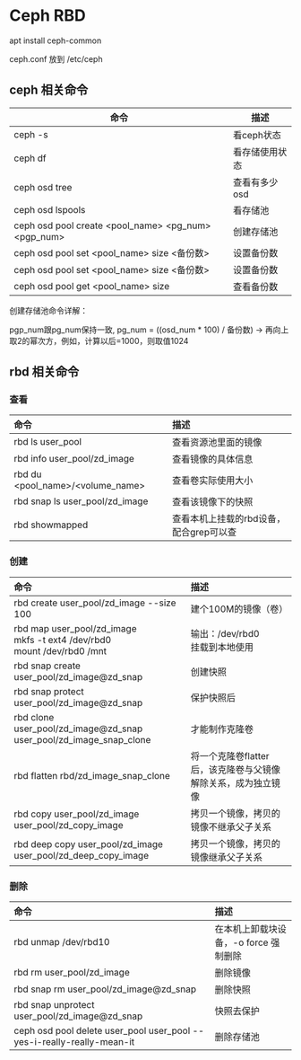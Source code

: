 # Ceph RBD

apt install ceph-common

ceph.conf 放到 /etc/ceph

## ceph 相关命令

| 命令                                                | 描述           |
| --------------------------------------------------- | -------------- |
| ceph -s                                             | 看ceph状态     |
| ceph df                                             | 看存储使用状态 |
| ceph osd tree                                       | 查看有多少osd  |
| ceph osd lspools                                    | 看存储池       |
| ceph osd pool create <pool_name> <pg_num> <pgp_num> | 创建存储池     |
| ceph osd pool set <pool_name> size <备份数>         | 设置备份数     |
| ceph osd pool set <pool_name> size <备份数>         | 设置备份数     |
| ceph osd pool get <pool_name> size                  | 查看备份数     |

创建存储池命令详解：

pgp_num跟pg_num保持一致, pg_num = ((osd_num * 100) / 备份数) -> 再向上取2的幂次方，例如，计算以后=1000，则取值1024

## rbd 相关命令

### 查看

| 命令                             | 描述                                    |
| :------------------------------- | :-------------------------------------- |
| rbd ls user_pool                 | 查看资源池里面的镜像                    |
| rbd info user_pool/zd_image      | 查看镜像的具体信息                      |
| rbd du <pool_name>/<volume_name> | 查看卷实际使用大小                      |
| rbd snap ls user_pool/zd_image   | 查看该镜像下的快照                      |
| rbd showmapped                   | 查看本机上挂载的rbd设备，配合grep可以查 |

### 创建

| 命令                                                         | 描述                                                         |
| :----------------------------------------------------------- | :----------------------------------------------------------- |
| rbd create user_pool/zd_image --size 100                     | 建个100M的镜像（卷）                                         |
| rbd map user_pool/zd_image<br/>mkfs -t ext4 /dev/rbd0<br/>mount /dev/rbd0 /mnt | 输出：/dev/rbd0<br/>挂载到本地使用                           |
| rbd snap create user_pool/zd_image@zd_snap                   | 创建快照                                                     |
| rbd snap protect user_pool/zd_image@zd_snap                  | 保护快照后                                                   |
| rbd clone user_pool/zd_image@zd_snap user_pool/zd_image_snap_clone | 才能制作克隆卷                                               |
| rbd flatten rbd/zd_image_snap_clone                          | 将一个克隆卷flatter后，该克隆卷与父镜像解除关系，成为独立镜像 |
| rbd copy user_pool/zd_image user_pool/zd_copy_image          | 拷贝一个镜像，拷贝的镜像不继承父子关系                       |
| rbd deep copy user_pool/zd_image user_pool/zd_deep_copy_image | 拷贝一个镜像，拷贝的镜像继承父子关系                         |

### 删除

| 命令                                                         | 描述                                  |
| :----------------------------------------------------------- | :------------------------------------ |
| rbd unmap /dev/rbd10                                         | 在本机上卸载块设备，-o force 强制删除 |
| rbd rm user_pool/zd_image                                    | 删除镜像                              |
| rbd snap rm user_pool/zd_image@zd_snap                       | 删除快照                              |
| rbd snap unprotect user_pool/zd_image@zd_snap                | 快照去保护                            |
| ceph osd pool delete user_pool user_pool --yes-i-really-really-mean-it | 删除存储池                            |


